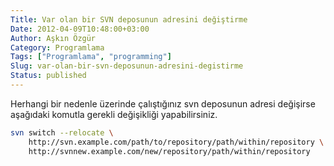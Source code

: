 ```yaml
---
Title: Var olan bir SVN deposunun adresini değiştirme
Date: 2012-04-09T10:48:00+03:00
Author: Aşkın Özgür
Category: Programlama
Tags: ["Programlama", "programming"]
Slug: var-olan-bir-svn-deposunun-adresini-degistirme
Status: published
---
```


Herhangi bir nedenle üzerinde çalıştığınız svn deposunun adresi değişirse aşağıdaki komutla gerekli değişikliği yapabilirsiniz.

``` bash
svn switch --relocate \
    http://svn.example.com/path/to/repository/path/within/repository \
    http://svnnew.example.com/new/repository/path/within/repository
```
